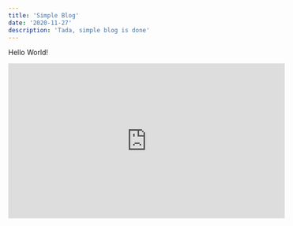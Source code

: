 ```yaml
---
title: 'Simple Blog'
date: '2020-11-27'
description: 'Tada, simple blog is done'
---
```

Hello World!

<iframe width="560" height="315" src="https://www.youtube.com/embed/fllgNwhEEBQ" frameborder="0" allow="accelerometer; autoplay; clipboard-write; encrypted-media; gyroscope; picture-in-picture" allowfullscreen></iframe>
